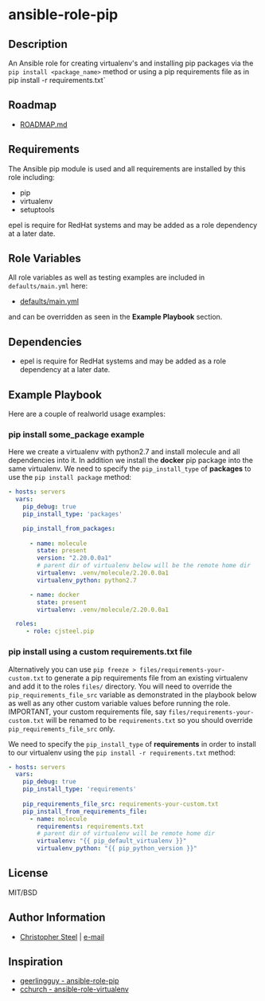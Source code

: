 # ansible-role-pip

## Description

An Ansible role for creating virtualenv's and installing pip packages via the `pip install <package_name>` method or using a pip requirements file as in pip install -r requirements.txt`

## Roadmap

* [ROADMAP.md](./ROADMAP.md)

Requirements
------------

The Ansible pip module is used and all requirements are installed by this role including:

* pip
* virtualenv
* setuptools

epel is require for RedHat systems and may be added as a role dependency at a later date.

Role Variables
--------------

All role variables as well as testing examples are included in `defaults/main.yml` here:

* [defaults/main.yml](defaults/main.yml)

and can be overridden as seen in the **Example Playbook** section.

Dependencies
------------

* epel is require for RedHat systems and may be added as a role dependency at a later date.

Example Playbook
----------------

Here are a couple of realworld usage examples:

### pip install some_package example

Here we create a virtualenv with python2.7 and install molecule and all dependencies into it. In addition we install the **docker** pip package into the same virtualenv. We need to specify the `pip_install_type` of **packages** to use the `pip install package` method:

```yaml
- hosts: servers
  vars:
    pip_debug: true
    pip_install_type: 'packages'

    pip_install_from_packages:
    
      - name: molecule
        state: present
        version: "2.20.0.0a1"
        # parent dir of virtualenv below will be the remote home dir
        virtualenv: .venv/molecule/2.20.0.0a1
        virtualenv_python: python2.7

      - name: docker
        state: present
        virtualenv: .venv/molecule/2.20.0.0a1

  roles:
     - role: cjsteel.pip
```

### pip install using a custom requirements.txt file

Alternatively you can use `pip freeze > files/requirements-your-custom.txt`  to generate a pip requirements file from an existing virtualenv and add it to the roles `files/` directory. You will need to override the `pip_requirements_file_src` variable as demonstrated in the playbook below as well as any other custom variable values before running the role. IMPORTANT, your custom requirements file, say `files/requirements-your-custom.txt` will be renamed to be `requirements.txt` so you should override `pip_requirements_file_src` only.

 We need to specify the `pip_install_type` of **requirements** in order to install to our virtualenv using the  `pip install -r requirements.txt` method:

```yaml
- hosts: servers
  vars:
    pip_debug: true
    pip_install_type: 'requirements'
    
    pip_requirements_file_src: requirements-your-custom.txt
    pip_install_from_requirements_file:
      - name: molecule
        requirements: requirements.txt
        # parent dir of virtualenv will be remote home dir
        virtualenv: "{{ pip_default_virtualenv }}"
        virtualenv_python: "{{ pip_python_version }}"

```



License
-------

MIT/BSD

Author Information
------------------

- [Christopher Steel](http://mcin-cnim.ca/) | [e-mail](mailto:christopher.steel@mcgill.ca)

Inspiration
-----------

* [geerlingguy - ansible-role-pip](https://github.com/geerlingguy/ansible-role-pip)
* [cchurch - ansible-role-virtualenv](https://github.com/cchurch/ansible-role-virtualenv/)
